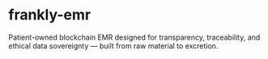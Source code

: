 # frankly-emr
Patient-owned blockchain EMR designed for transparency, traceability, and ethical data sovereignty — built from raw material to excretion.
